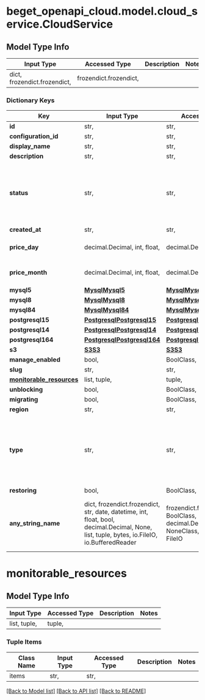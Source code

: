 # beget_openapi_cloud.model.cloud_service.CloudService

## Model Type Info
Input Type | Accessed Type | Description | Notes
------------ | ------------- | ------------- | -------------
dict, frozendict.frozendict,  | frozendict.frozendict,  |  | 

### Dictionary Keys
Key | Input Type | Accessed Type | Description | Notes
------------ | ------------- | ------------- | ------------- | -------------
**id** | str,  | str,  |  | [optional] 
**configuration_id** | str,  | str,  |  | [optional] 
**display_name** | str,  | str,  |  | [optional] 
**description** | str,  | str,  |  | [optional] 
**status** | str,  | str,  |  | [optional] must be one of ["CREATING", "RUNNING", "RESTARTING", "STOPPED", "RECONFIGURING", ] 
**created_at** | str,  | str,  |  | [optional] 
**price_day** | decimal.Decimal, int, float,  | decimal.Decimal,  |  | [optional] value must be a 64 bit float
**price_month** | decimal.Decimal, int, float,  | decimal.Decimal,  |  | [optional] value must be a 64 bit float
**mysql5** | [**MysqlMysql5**](MysqlMysql5.md) | [**MysqlMysql5**](MysqlMysql5.md) |  | [optional] 
**mysql8** | [**MysqlMysql8**](MysqlMysql8.md) | [**MysqlMysql8**](MysqlMysql8.md) |  | [optional] 
**mysql84** | [**MysqlMysql84**](MysqlMysql84.md) | [**MysqlMysql84**](MysqlMysql84.md) |  | [optional] 
**postgresql15** | [**PostgresqlPostgresql15**](PostgresqlPostgresql15.md) | [**PostgresqlPostgresql15**](PostgresqlPostgresql15.md) |  | [optional] 
**postgresql14** | [**PostgresqlPostgresql14**](PostgresqlPostgresql14.md) | [**PostgresqlPostgresql14**](PostgresqlPostgresql14.md) |  | [optional] 
**postgresql164** | [**PostgresqlPostgresql164**](PostgresqlPostgresql164.md) | [**PostgresqlPostgresql164**](PostgresqlPostgresql164.md) |  | [optional] 
**s3** | [**S3S3**](S3S3.md) | [**S3S3**](S3S3.md) |  | [optional] 
**manage_enabled** | bool,  | BoolClass,  |  | [optional] 
**slug** | str,  | str,  |  | [optional] 
**[monitorable_resources](#monitorable_resources)** | list, tuple,  | tuple,  |  | [optional] 
**unblocking** | bool,  | BoolClass,  |  | [optional] 
**migrating** | bool,  | BoolClass,  |  | [optional] 
**region** | str,  | str,  |  | [optional] 
**type** | str,  | str,  |  | [optional] must be one of ["MYSQL5", "MYSQL8", "MYSQL84", "POSTGRESQL14", "POSTGRESQL15", "S_3", "POSTGRESQL164", ] 
**restoring** | bool,  | BoolClass,  |  | [optional] 
**any_string_name** | dict, frozendict.frozendict, str, date, datetime, int, float, bool, decimal.Decimal, None, list, tuple, bytes, io.FileIO, io.BufferedReader | frozendict.frozendict, str, BoolClass, decimal.Decimal, NoneClass, tuple, bytes, FileIO | any string name can be used but the value must be the correct type | [optional]

# monitorable_resources

## Model Type Info
Input Type | Accessed Type | Description | Notes
------------ | ------------- | ------------- | -------------
list, tuple,  | tuple,  |  | 

### Tuple Items
Class Name | Input Type | Accessed Type | Description | Notes
------------- | ------------- | ------------- | ------------- | -------------
items | str,  | str,  |  | 

[[Back to Model list]](../../README.md#documentation-for-models) [[Back to API list]](../../README.md#documentation-for-api-endpoints) [[Back to README]](../../README.md)

